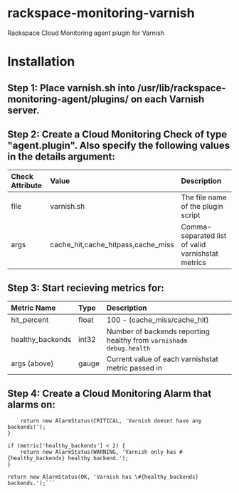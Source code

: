 rackspace-monitoring-varnish
============================

Rackspace Cloud Monitoring agent plugin for Varnish

# Installation

## Step 1: Place varnish.sh into /usr/lib/rackspace-monitoring-agent/plugins/ on each Varnish server. 
## Step 2: Create a Cloud Monitoring Check of type "agent.plugin". Also specify the following values in the details argument:

| Check Attribute | Value                             | Description                                       |
|:-------------- |:-----------------------------------|:------------------------------------------------- |
| file           | varnish.sh                         | The file name of the plugin script                |
| args           | cache_hit,cache_hitpass,cache_miss | Comma-separated list of valid varnishstat metrics |  

## Step 3: Start recieving metrics for:

| Metric Name      | Type         | Description                                                           |
|:---------------- |:------------ |:--------------------------------------------------------------------- |
| hit_percent      | float        | 100 - (cache_miss/cache_hit)                                          |
| healthy_backends | int32        | Number of backends reporting healthy from `varnishadm debug.health`   |
| args (above)     | gauge        | Current value of each varnishstat metric passed in                    |

## Step 4: Create a Cloud Monitoring Alarm that alarms on:

```if (metric['healthy_backends'] < 1) {
	return new AlarmStatus(CRITICAL, 'Varnish doesnt have any backends!');
}

if (metric['healthy_backends'] < 2) {
	return new AlarmStatus(WARNING, 'Varnish only has #{healthy_backends} healthy backend.');
}

return new AlarmStatus(OK, 'Varnish has \#{healthy_backends} backends.');```